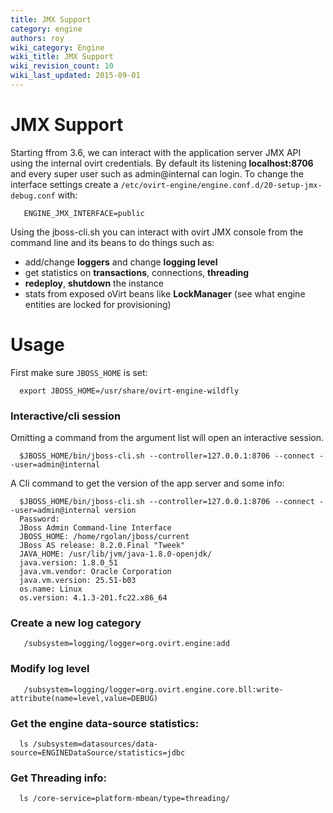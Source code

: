 ```yaml
---
title: JMX Support
category: engine
authors: roy
wiki_category: Engine
wiki_title: JMX Support
wiki_revision_count: 10
wiki_last_updated: 2015-09-01
---
```


# JMX Support

Starting ffrom 3.6, we can interact with the application server JMX API using the internal ovirt credentials.
By default its listening **localhost:8706** and every super user such as admin@internal can login. To change the interface settings create a `/etc/ovirt-engine/engine.conf.d/20-setup-jmx-debug.conf` with:

       ENGINE_JMX_INTERFACE=public

Using the jboss-cli.sh you can interact with ovirt JMX console from the command line and its beans to do things such as:

*   add/change **loggers** and change **logging level**
*   get statistics on **transactions**, connections, **threading**
*   **redeploy**, **shutdown** the instance
*   stats from exposed oVirt beans like **LockManager** (see what engine entities are locked for provisioning)

# Usage

First make sure `JBOSS_HOME` is set:

      export JBOSS_HOME=/usr/share/ovirt-engine-wildfly

### Interactive/cli session

Omitting a command from the argument list will open an interactive session.

      $JBOSS_HOME/bin/jboss-cli.sh --controller=127.0.0.1:8706 --connect --user=admin@internal

A Cli command to get the version of the app server and some info:

      $JBOSS_HOME/bin/jboss-cli.sh --controller=127.0.0.1:8706 --connect --user=admin@internal version
      Password: 
      JBoss Admin Command-line Interface
      JBOSS_HOME: /home/rgolan/jboss/current
      JBoss AS release: 8.2.0.Final "Tweek"
      JAVA_HOME: /usr/lib/jvm/java-1.8.0-openjdk/
      java.version: 1.8.0_51
      java.vm.vendor: Oracle Corporation
      java.vm.version: 25.51-b03
      os.name: Linux
      os.version: 4.1.3-201.fc22.x86_64

### Create a new log category

       /subsystem=logging/logger=org.ovirt.engine:add

### Modify log level

       /subsystem=logging/logger=org.ovirt.engine.core.bll:write-attribute(name=level,value=DEBUG)

### Get the engine data-source statistics:

      ls /subsystem=datasources/data-source=ENGINEDataSource/statistics=jdbc

### Get Threading info:

      ls /core-service=platform-mbean/type=threading/
